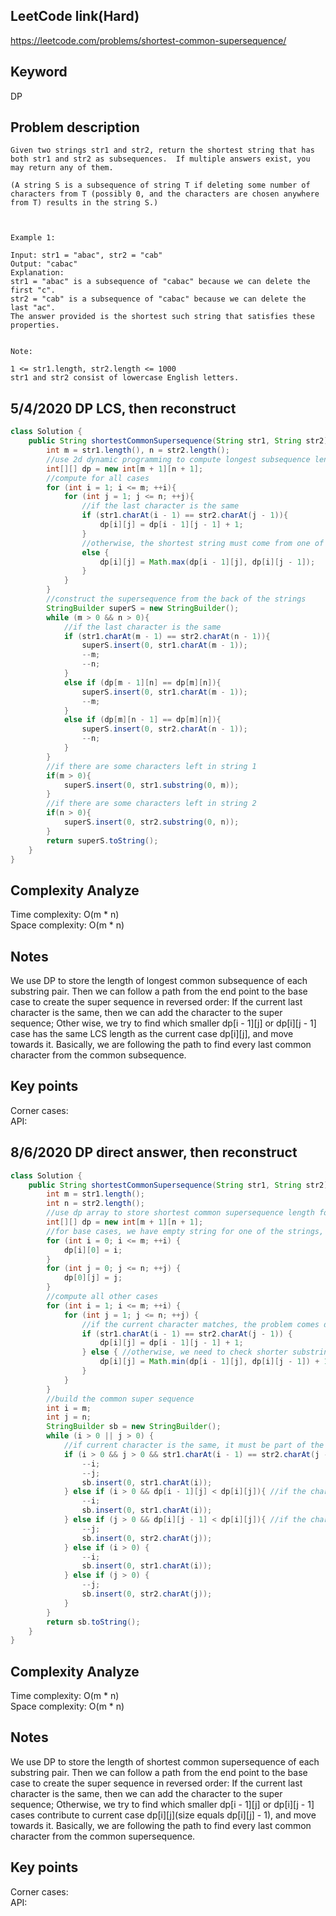 ## LeetCode link(Hard)
https://leetcode.com/problems/shortest-common-supersequence/

## Keyword
DP

## Problem description
```
Given two strings str1 and str2, return the shortest string that has both str1 and str2 as subsequences.  If multiple answers exist, you may return any of them.

(A string S is a subsequence of string T if deleting some number of characters from T (possibly 0, and the characters are chosen anywhere from T) results in the string S.)

 

Example 1:

Input: str1 = "abac", str2 = "cab"
Output: "cabac"
Explanation: 
str1 = "abac" is a subsequence of "cabac" because we can delete the first "c".
str2 = "cab" is a subsequence of "cabac" because we can delete the last "ac".
The answer provided is the shortest such string that satisfies these properties.
 

Note:

1 <= str1.length, str2.length <= 1000
str1 and str2 consist of lowercase English letters.
```

## 5/4/2020 DP LCS, then reconstruct

```java
class Solution {
    public String shortestCommonSupersequence(String str1, String str2) {
        int m = str1.length(), n = str2.length();
        //use 2d dynamic programming to compute longest subsequence length
        int[][] dp = new int[m + 1][n + 1];
        //compute for all cases
        for (int i = 1; i <= m; ++i){
            for (int j = 1; j <= n; ++j){
                //if the last character is the same
                if (str1.charAt(i - 1) == str2.charAt(j - 1)){
                    dp[i][j] = dp[i - 1][j - 1] + 1;
                }
                //otherwise, the shortest string must come from one of the smaller cases
                else {
                    dp[i][j] = Math.max(dp[i - 1][j], dp[i][j - 1]);
                }
            }
        }
        //construct the supersequence from the back of the strings
        StringBuilder superS = new StringBuilder();
        while (m > 0 && n > 0){
            //if the last character is the same
            if (str1.charAt(m - 1) == str2.charAt(n - 1)){
                superS.insert(0, str1.charAt(m - 1));
                --m;
                --n;
            }
            else if (dp[m - 1][n] == dp[m][n]){
                superS.insert(0, str1.charAt(m - 1));
                --m;
            }
            else if (dp[m][n - 1] == dp[m][n]){
                superS.insert(0, str2.charAt(n - 1));
                --n;
            }
        }
        //if there are some characters left in string 1
        if(m > 0){
            superS.insert(0, str1.substring(0, m));
        }
        //if there are some characters left in string 2
        if(n > 0){
            superS.insert(0, str2.substring(0, n));
        }
        return superS.toString();
    }
}
```

## Complexity Analyze
Time complexity: O(m * n)\
Space complexity: O(m * n)

## Notes
We use DP to store the length of longest common subsequence of each substring pair. Then we can follow a path from the end point to the base case to create the super sequence in reversed order: If the current last character is the same, then we can add the character to the super sequence; Other wise, we try to find which smaller dp[i - 1][j] or dp[i][j - 1] case has the same LCS length as the current case dp[i][j], and move towards it. Basically, we are following the path to find every last common character from the common subsequence.

## Key points
Corner cases: \
API:


## 8/6/2020 DP direct answer, then reconstruct

```java
class Solution {
    public String shortestCommonSupersequence(String str1, String str2) {
        int m = str1.length();
        int n = str2.length();
        //use dp array to store shortest common supersequence length for substring str1(0, i) and str2(0, j)
        int[][] dp = new int[m + 1][n + 1];
        //for base cases, we have empty string for one of the strings, and number of character in the other
        for (int i = 0; i <= m; ++i) {
            dp[i][0] = i;
        }
        for (int j = 0; j <= n; ++j) {
            dp[0][j] = j;
        }
        //compute all other cases
        for (int i = 1; i <= m; ++i) {
            for (int j = 1; j <= n; ++j) {
                //if the current character matches, the problem comes down to a shorter substring for both strings
                if (str1.charAt(i - 1) == str2.charAt(j - 1)) {
                    dp[i][j] = dp[i - 1][j - 1] + 1;
                } else { //otherwise, we need to check shorter substring of each side
                    dp[i][j] = Math.min(dp[i - 1][j], dp[i][j - 1]) + 1;
                }
            }
        }
        //build the common super sequence
        int i = m;
        int j = n;
        StringBuilder sb = new StringBuilder();
        while (i > 0 || j > 0) {
            //if current character is the same, it must be part of the shortest supersequence
            if (i > 0 && j > 0 && str1.charAt(i - 1) == str2.charAt(j - 1)) {
                --i;
                --j;
                sb.insert(0, str1.charAt(i));
            } else if (i > 0 && dp[i - 1][j] < dp[i][j]){ //if the character comes from str1
                --i;
                sb.insert(0, str1.charAt(i));
            } else if (j > 0 && dp[i][j - 1] < dp[i][j]){ //if the character comes from str2
                --j;
                sb.insert(0, str2.charAt(j));
            } else if (i > 0) {
                --i;
                sb.insert(0, str1.charAt(i));
            } else if (j > 0) {
                --j;
                sb.insert(0, str2.charAt(j));
            }
        }
        return sb.toString();
    }
}
```

## Complexity Analyze
Time complexity: O(m * n)\
Space complexity: O(m * n)

## Notes
We use DP to store the length of shortest common supersequence of each substring pair. Then we can follow a path from the end point to the base case to create the super sequence in reversed order: If the current last character is the same, then we can add the character to the super sequence; Otherwise, we try to find which smaller dp[i - 1][j] or dp[i][j - 1] cases contribute to current case dp[i][j](size equals dp[i][j] - 1), and move towards it. Basically, we are following the path to find every last common character from the common supersequence.

## Key points
Corner cases: \
API: